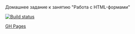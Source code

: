 Домашнее задание к занятию "Работа с HTML-формами"

[![Build status](https://ci.appveyor.com/api/projects/status/aeuoe233vm634g20?svg=true)](https://ci.appveyor.com/project/Dafery/ahj-homeworks-forms)

[GH Pages](https://dafery.github.io/ahj-homeworks_forms/)
